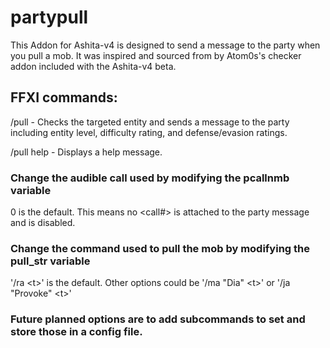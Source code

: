 # partypull
This Addon for Ashita-v4 is designed to send a message to the party when you pull a mob.  It was inspired and sourced from by Atom0s's checker addon included with the Ashita-v4 beta.

## FFXI commands:
/pull - Checks the targeted entity and sends a message to the party including entity level, difficulty rating, and defense/evasion ratings.

/pull help - Displays a help message.

### Change the audible call used by modifying the pcallnmb variable
0 is the default.  This means no <call#> is attached to the party message and is disabled.
### Change the command used to pull the mob by modifying the pull_str variable
'/ra \<t\>' is the default. Other options could be '/ma "Dia" \<t\>' or '/ja "Provoke" \<t\>'


### Future planned options are to add subcommands to set and store those in a config file.
